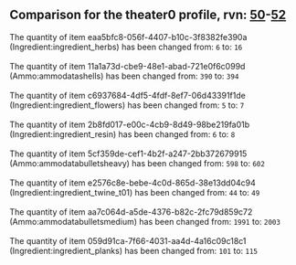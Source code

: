 ## Comparison for the theater0 profile, rvn: [50](https://github.com/PRO100KatYT/FortniteProfileRevisions/tree/main/profiles/theater0/50%20theater0.json)-[52](https://github.com/PRO100KatYT/FortniteProfileRevisions/tree/main/profiles/theater0/52%20theater0.json)

The quantity of item eaa5bfc8-056f-4407-b10c-3f8382fe390a (Ingredient:ingredient_herbs) has been changed from: `6` to: `16`
<br><br>
The quantity of item 11a1a73d-cbe9-48e1-abad-721e0f6c099d (Ammo:ammodatashells) has been changed from: `390` to: `394`
<br><br>
The quantity of item c6937684-4df5-4fdf-8ef7-06d43391f1de (Ingredient:ingredient_flowers) has been changed from: `5` to: `7`
<br><br>
The quantity of item 2b8fd017-e00c-4cb9-8d49-98be219fa01b (Ingredient:ingredient_resin) has been changed from: `6` to: `8`
<br><br>
The quantity of item 5cf359de-cef1-4b2f-a247-2bb372679915 (Ammo:ammodatabulletsheavy) has been changed from: `598` to: `602`
<br><br>
The quantity of item e2576c8e-bebe-4c0d-865d-38e13dd04c94 (Ingredient:ingredient_twine_t01) has been changed from: `44` to: `49`
<br><br>
The quantity of item aa7c064d-a5de-4376-b82c-2fc79d859c72 (Ammo:ammodatabulletsmedium) has been changed from: `1991` to: `2003`
<br><br>
The quantity of item 059d91ca-7f66-4031-aa4d-4a16c09c18c1 (Ingredient:ingredient_planks) has been changed from: `101` to: `115`
<br><br>
